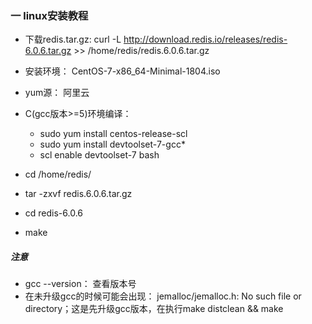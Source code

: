 
### 一 linux安装教程
* 下载redis.tar.gz: curl -L http://download.redis.io/releases/redis-6.0.6.tar.gz >> /home/redis/redis.6.0.6.tar.gz
* 安装环境： CentOS-7-x86_64-Minimal-1804.iso
* yum源： 阿里云

* C(gcc版本>=5)环境编译：
    * sudo yum install centos-release-scl
    * sudo yum install devtoolset-7-gcc*
    * scl enable devtoolset-7 bash
* cd /home/redis/
* tar -zxvf redis.6.0.6.tar.gz
* cd redis-6.0.6
* make
##### 注意
* gcc --version： 查看版本号
* 在未升级gcc的时候可能会出现： jemalloc/jemalloc.h: No such file or directory；这是先升级gcc版本，在执行make distclean  && make


